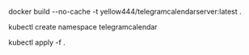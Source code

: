 docker build  --no-cache -t yellow444/telegramcalendarserver:latest . 


kubectl create namespace telegramcalendar

kubectl apply -f .

